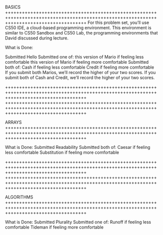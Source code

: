 BASICS
+++++++++++++++++++++++++++++++++++++++++++++++++++++++++++++++++++++++++++++++++++++++++++++++++++++++++++++++++++++++++++++++++++++++++
For this problem set, you’ll use CS50 IDE, a cloud-based programming environment. This environment is similar to CS50 Sandbox and CS50 Lab, the programming environments that David discussed during lecture.

What is Done: 

Submitted Hello
Submitted one of:
	this version of Mario if feeling less comfortable
	this version of Mario if feeling more comfortable
Submitted both of:
	Cash if feeling less comfortable
	Credit if feeling more comfortable
If you submit both Marios, we’ll record the higher of your two scores. If you submit both of Cash and Credit, we’ll record the higher of your two scores.

+++++++++++++++++++++++++++++++++++++++++++++++++++++++++++++++++++++++++++++++++++++++++++++++++++++++++++++++++++++++++++++++++++++++++
+++++++++++++++++++++++++++++++++++++++++++++++++++++++++++++++++++++++++++++++++++++++++++++++++++++++++++++++++++++++++++++++++++++++++

ARRAYS
+++++++++++++++++++++++++++++++++++++++++++++++++++++++++++++++++++++++++++++++++++++++++++++++++++++++++++++++++++++++++++++++++++++++++

What is Done: 
Submitted Readability
Submitted both of:
	Caesar if feeling less comfortable
	Substitution if feeling more comfortable

+++++++++++++++++++++++++++++++++++++++++++++++++++++++++++++++++++++++++++++++++++++++++++++++++++++++++++++++++++++++++++++++++++++++++
+++++++++++++++++++++++++++++++++++++++++++++++++++++++++++++++++++++++++++++++++++++++++++++++++++++++++++++++++++++++++++++++++++++++++

ALGORITHMS
+++++++++++++++++++++++++++++++++++++++++++++++++++++++++++++++++++++++++++++++++++++++++++++++++++++++++++++++++++++++++++++++++++++++++

What is Done: 
Submitted Plurality
Submitted one of:
	Runoff if feeling less comfortable
	Tideman if feeling more comfortable